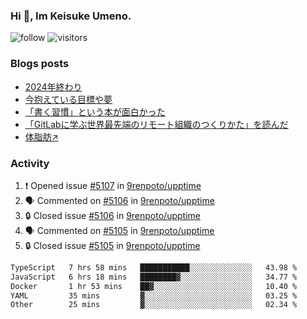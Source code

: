 ### Hi 👋, Im Keisuke Umeno.

<!--
**9renpoto/9renpoto** is a ✨ _special_ ✨ repository because its `README.md` (this file) appears on your GitHub profile.

Here are some ideas to get you started:

- 🔭 I’m currently working on ...
- 🌱 I’m currently learning ...
- 👯 I’m looking to collaborate on ...
- 🤔 I’m looking for help with ...
- 💬 Ask me about ...
- 📫 How to reach me: ...
- 😄 Pronouns: ...
- ⚡ Fun fact: ...
-->

![follow](https://img.shields.io/github/followers/9renpoto?label=Follow&style=social)
![visitors](https://komarev.com/ghpvc/?username=9renpoto&label=Profile%20views&color=0e75b6&style=flat)

### Blogs posts

<!-- BLOG-POST-LIST:START -->
- [2024年終わり](https://9renpoto.win/entry/2024/12/31/2024-end)
- [今抱えている目標や夢](https://9renpoto.win/entry/2024/12/02/objective)
- [「書く習慣」という本が面白かった](https://9renpoto.win/entry/2024/11/11/leave_a_feeling_sad)
- [「GitLabに学ぶ世界最先端のリモート組織のつくりかた」を読んだ](https://9renpoto.win/entry/2024/09/10/remote_organization)
- [体脂肪↗](https://9renpoto.win/entry/2024/08/12/gaining_fat)
<!-- BLOG-POST-LIST:END -->

### Activity

<!--START_SECTION:activity-->
1. ❗ Opened issue [#5107](https://github.com/9renpoto/upptime/issues/5107) in [9renpoto/upptime](https://github.com/9renpoto/upptime)
2. 🗣 Commented on [#5106](https://github.com/9renpoto/upptime/issues/5106#issuecomment-2599215492) in [9renpoto/upptime](https://github.com/9renpoto/upptime)
3. 🔒 Closed issue [#5106](https://github.com/9renpoto/upptime/issues/5106) in [9renpoto/upptime](https://github.com/9renpoto/upptime)
4. 🗣 Commented on [#5105](https://github.com/9renpoto/upptime/issues/5105#issuecomment-2599183055) in [9renpoto/upptime](https://github.com/9renpoto/upptime)
5. 🔒 Closed issue [#5105](https://github.com/9renpoto/upptime/issues/5105) in [9renpoto/upptime](https://github.com/9renpoto/upptime)
<!--END_SECTION:activity-->

<!--START_SECTION:waka-->

```txt
TypeScript   7 hrs 58 mins   ███████████░░░░░░░░░░░░░░   43.98 %
JavaScript   6 hrs 18 mins   ████████▓░░░░░░░░░░░░░░░░   34.77 %
Docker       1 hr 53 mins    ██▓░░░░░░░░░░░░░░░░░░░░░░   10.40 %
YAML         35 mins         ▓░░░░░░░░░░░░░░░░░░░░░░░░   03.25 %
Other        25 mins         ▓░░░░░░░░░░░░░░░░░░░░░░░░   02.34 %
```

<!--END_SECTION:waka-->
